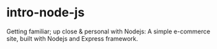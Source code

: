 # intro-node-js
Getting familiar; up close & personal with Nodejs: 
A simple e-commerce site, built with Nodejs and Express framework.
